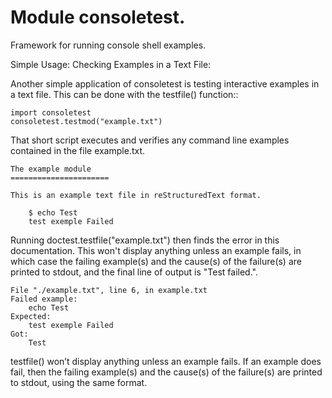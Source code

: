 
Module consoletest.
===================


Framework for running console shell examples.

Simple Usage: Checking Examples in a Text File:

Another simple application of consoletest is testing interactive examples in a text file. This can be done with the testfile() function::

    import consoletest
    consoletest.testmod("example.txt")


That short script executes and verifies any command line examples contained in the file example.txt.

    The example module
    ======================

    This is an example text file in reStructuredText format.
    
        $ echo Test
        test exemple Failed


Running doctest.testfile("example.txt") then finds the error in this documentation. This won't display anything unless an example fails, in which case the failing example(s) and the cause(s) of the failure(s) are printed to stdout, and the final line of output is "Test failed.".


    File "./example.txt", line 6, in example.txt
    Failed example:
        echo Test
    Expected:
        test exemple Failed
    Got:
        Test


testfile() won’t display anything unless an example fails. If an example does fail, then the failing example(s) and the cause(s) of the failure(s) are printed to stdout, using the same format.




